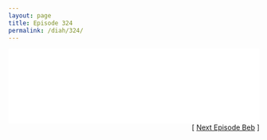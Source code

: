 ```yaml
---
layout: page
title: Episode 324
permalink: /diah/324/
---
```


<iframe allowfullscreen="true" frameborder="0" style="width:100%;" marginheight="0" marginwidth="0" mozallowfullscreen="true" scrolling="NO" src="//gdriveplayer.us/embed2.php?link=U7OwdiCmRkAP1s0IoXLwMQVG9NwAQxBjqlekGB1jkXCRVKI%252FuZ96iDQcCO2MNP3XBvhS9An4nuDGBqyZDDIP8hFK%252BbaUJ9InE0iq9aiPXYiRR5TpvPU8%252FsDXj9yo3j5soxWVFFROeQJTpnfQO0%252FKqIjokTghWBysHcYqWsuyZdLcnhLkie3woTl98MsEgcENpplDscX6WUPrRvQvyGN8bT&amp;no_adult=yes" webkitallowfullscreen="true"></iframe>

<div align="right">[ <a href="/diah/325/">Next Episode Beb</a> ]</div>

